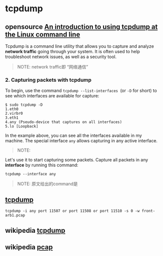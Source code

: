 # tcpdump

## opensource [An introduction to using tcpdump at the Linux command line](https://opensource.com/article/18/10/introduction-tcpdump)

Tcpdump is a command line utility that allows you to capture and analyze **network traffic** going through your system. It is often used to help troubleshoot network issues, as well as a security tool.

> NOTE: network traffic即 “网络通信”

### 2. Capturing packets with tcpdump

To begin, use the command `tcpdump --list-interfaces `(or `-D` for short) to see which interfaces are available for capture:

```shell
$ sudo tcpdump -D
1.eth0
2.virbr0
3.eth1
4.any (Pseudo-device that captures on all interfaces)
5.lo [Loopback]
```

In the example above, you can see all the interfaces available in my machine. The special interface `any` allows capturing in any active interface.

> NOTE: 

Let's use it to start capturing some packets. Capture all packets in any **interface** by running this command:

```shell
tcpdump --interface any
```

> NOTE: 原文给出的command是

## [tcpdump](https://www.tcpdump.org/)

```shell
tcpdump -i any port 11507 or port 11508 or port 11510 -s 0 -w front-arb1.pcap
```







## wikipedia [tcpdump](https://en.wikipedia.org/wiki/Tcpdump)





## wikipedia [pcap](https://en.wikipedia.org/wiki/Pcap)

